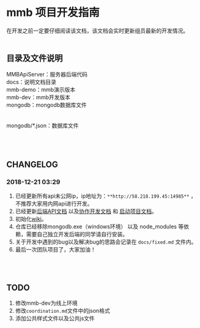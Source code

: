 # mmb 项目开发指南

在开发之前一定要仔细阅读该文档，该文档会实时更新组员最新的开发情况。
<br>
<br>

## 目录及文件说明

MMBApiServer：服务器后端代码<br>
docs：说明文档目录<br>
mmb-demo：mmb演示版本<br>
mmb-dev：mmb开发版本<br>
mongodb：mongodb数据库文件<br>
<br>
<br>
mongodb/*.json：数据库文件<br>
<br>
<br>
<br>

## CHANGELOG

### 2018-12-21 03:29
1. 已经更新所有api未公网ip，ip地址为：`**http://58.218.199.45:14985**` ，不推荐大家用内网api进行开发。<br>
2. 已经更新[后端API文档](docs/api.md) 以及[协作开发文档](COOPERATION.md) 和 [启动项目文档](docs/start.md)。<br>
3. 初始化[wiki](https://github.com/Yggdrasill-7C9/mmb/wiki)。
4. 仓库已经移除mongodb.exe（windows环境） 以及 node_modules 等依赖，需要自己独立开发后端的同学请自行安装。<br>
5. 关于开发中遇到的bug以及解决bug的思路会记录在 `docs/fixed.md` 文件内。<br>
6. 最后一次团队项目了，大家加油！
<br>
<br>

## TODO
1. 修改mmb-dev为线上环境<br>
2. 修改`coordination.md`文件中的json格式
3. 添加公共样式文件以及公共js文件
